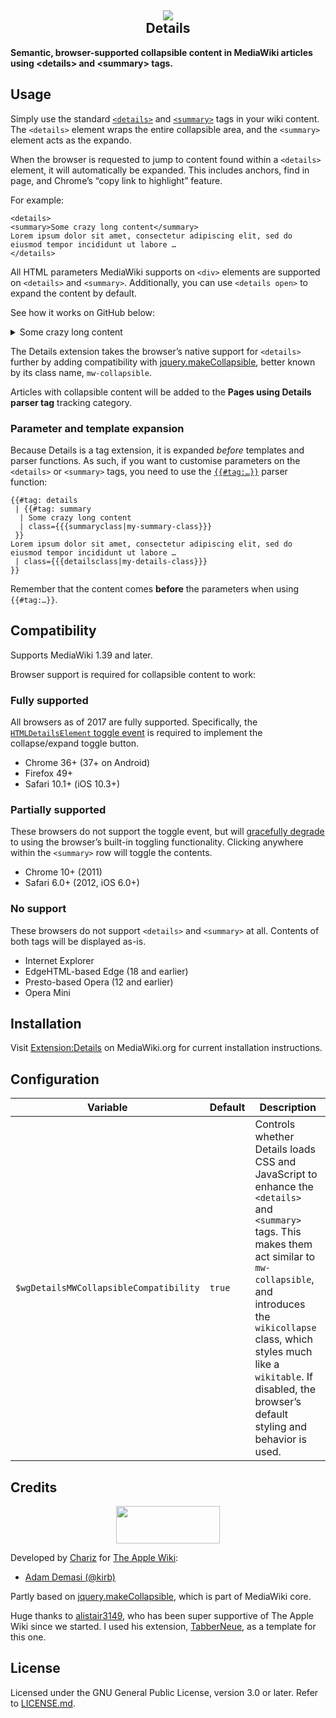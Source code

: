 <h2 align="center">
<img src="https://github.githubassets.com/images/icons/emoji/unicode/1f53d.png">
<br>
Details
</h2>

**Semantic, browser-supported collapsible content in MediaWiki articles using &lt;details&gt; and &lt;summary&gt; tags.**

## Usage

Simply use the standard [`<details>`](https://developer.mozilla.org/docs/Web/HTML/Element/details) and [`<summary>`](https://developer.mozilla.org/docs/Web/HTML/Element/summary) tags in your wiki content. The `<details>` element wraps the entire collapsible area, and the `<summary>` element acts as the expando.

When the browser is requested to jump to content found within a `<details>` element, it will automatically be expanded. This includes anchors, find in page, and Chrome’s “copy link to highlight” feature.

For example:

```wikitext
<details>
<summary>Some crazy long content</summary>
Lorem ipsum dolor sit amet, consectetur adipiscing elit, sed do eiusmod tempor incididunt ut labore …
</details>
```

All HTML parameters MediaWiki supports on `<div>` elements are supported on `<details>` and `<summary>`. Additionally, you can use `<details open>` to expand the content by default.

See how it works on GitHub below:

<details>
<summary>Some crazy long content</summary>
Lorem ipsum dolor sit amet, consectetur adipiscing elit, sed do eiusmod tempor incididunt ut labore et dolore magna aliqua. Ut enim ad minim veniam, quis nostrud exercitation ullamco laboris nisi ut aliquip ex ea commodo consequat. Duis aute irure dolor in reprehenderit in voluptate velit esse cillum dolore eu fugiat nulla pariatur. Excepteur sint occaecat cupidatat non proident, sunt in culpa qui officia deserunt mollit anim id est laborum.
</details>

The Details extension takes the browser’s native support for `<details>` further by adding compatibility with [jquery.makeCollapsible](https://www.mediawiki.org/wiki/Manual:Collapsible_elements), better known by its class name, `mw-collapsible`.

Articles with collapsible content will be added to the **Pages using Details parser tag** tracking category.

### Parameter and template expansion

Because Details is a tag extension, it is expanded *before* templates and parser functions. As such, if you want to customise parameters on the `<details>` or `<summary>` tags, you need to use the [`{{#tag:…}}`](https://www.mediawiki.org/wiki/Help:Magic_words#Miscellaneous) parser function:

```wikitext
{{#tag: details
 | {{#tag: summary
  | Some crazy long content
  | class={{{summaryclass|my-summary-class}}}
 }}
Lorem ipsum dolor sit amet, consectetur adipiscing elit, sed do eiusmod tempor incididunt ut labore …
 | class={{{detailsclass|my-details-class}}}
}}
```

Remember that the content comes **before** the parameters when using `{{#tag:…}}`.

## Compatibility

Supports MediaWiki 1.39 and later.

Browser support is required for collapsible content to work:

### Fully supported

All browsers as of 2017 are fully supported. Specifically, the [`HTMLDetailsElement` toggle event](https://caniuse.com/mdn-api_htmldetailselement_toggle_event) is required to implement the collapse/expand toggle button.

- Chrome 36+ (37+ on Android)
- Firefox 49+
- Safari 10.1+ (iOS 10.3+)

### Partially supported

These browsers do not support the toggle event, but will [gracefully degrade](https://en.wikipedia.org/wiki/Fault_tolerance) to using the browser’s built-in toggling functionality. Clicking anywhere within the `<summary>` row will toggle the contents.

- Chrome 10+ (2011)
- Safari 6.0+ (2012, iOS 6.0+)

### No support

These browsers do not support `<details>` and `<summary>` at all. Contents of both tags will be displayed as-is.

- Internet Explorer
- EdgeHTML-based Edge (18 and earlier)
- Presto-based Opera (12 and earlier)
- Opera Mini

## Installation

Visit [Extension:Details](https://www.mediawiki.org/wiki/Extension:Details) on MediaWiki.org for current installation instructions.

## Configuration

| Variable | Default | Description |
| -------- | ------- | ----------- |
| `$wgDetailsMWCollapsibleCompatibility` | `true` | Controls whether Details loads CSS and JavaScript to enhance the `<details>` and `<summary>` tags. This makes them act similar to `mw-collapsible`, and introduces the `wikicollapse` class, which styles much like a `wikitable`. If disabled, the browser’s default styling and behavior is used. |

## Credits

<p align="center">
<a href="https://chariz.com/">
<img src="https://chariz.com/img/chariz-logo-head@3x.png" width="166" height="60">
</a>
</p>

Developed by [Chariz](https://chariz.com/) for [The Apple Wiki](https://theapplewiki.com/):

* [Adam Demasi (@kirb)](https://github.com/kirb)

Partly based on [jquery.makeCollapsible](https://github.com/wikimedia/mediawiki/tree/master/resources/src/jquery), which is part of MediaWiki core.

Huge thanks to [alistair3149](https://github.com/alistair3149), who has been super supportive of The Apple Wiki since we started. I used his extension, [TabberNeue](https://github.com/StarCitizenTools/mediawiki-extensions-TabberNeue), as a template for this one.

## License

Licensed under the GNU General Public License, version 3.0 or later. Refer to [LICENSE.md](https://github.com/chariz/mediawiki-extension-Details/blob/main/LICENSE.md).
